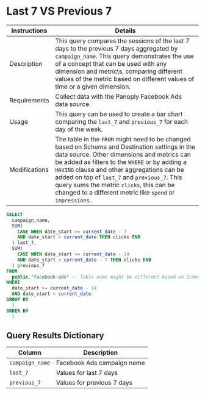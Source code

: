 # ﻿Last 7 VS Previous 7

Instructions | Details
---|---
Description | This query compares the sessions of the last 7 days to the previous 7 days aggregated by `campaign_name`. This query demonstrates the use of a concept that can be used with any dimension and metric\\s, comparing different values of the metric based on different values of time or a given dimension.
Requirements | Collect data with the Panoply Facebook Ads data source.
Usage | This query can be used to create a bar chart comparing the `last_7` and `previous_7` for each day of the week.
Modifications | The table in the `FROM` might need to be changed based on Schema and Destination settings in the data source. Other dimensions and metrics can be added as filters to the `WHERE` or by adding a `HAVING` clause and other aggregations can be added on top of `last_7` and `previous_7`. This query sums the metric `clicks`, this can be changed to a different metric like `spend` or `impressions`.

```sql
SELECT
  campaign_name,
  SUM(
    CASE WHEN date_start >= current_date - 7
    AND date_start < current_date THEN clicks END
  ) last_7,
  SUM(
    CASE WHEN date_start >= current_date - 14
    AND date_start < current_date - 7 THEN clicks END
  ) previous_7
FROM
  public."facebook-ads" -- Table name might be different based on Schema and Destination settings in the data source
WHERE
  date_start >= current_date - 14
  AND date_start < current_date
GROUP BY
  1
ORDER BY
  1
```

## Query Results Dictionary
Column | Description
---|---
`campaign_name`| Facebook Ads campaign name
`last_7`| Values for last 7 days
`previous_7`| Values for previous 7 days
